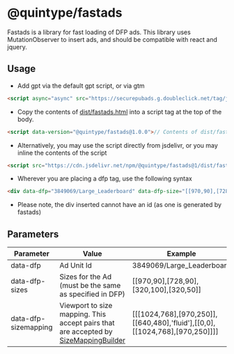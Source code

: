 # @quintype/fastads

Fastads is a library for fast loading of DFP ads. This library uses MutationObserver to insert ads, and should be compatible with react and jquery.

## Usage

* Add gpt via the default gpt script, or via gtm

```html
<script async="async" src="https://securepubads.g.doubleclick.net/tag/js/gpt.js"></script>
```

* Copy the contents of [dist/fastads.html](dist/fastads.html) into a script tag at the top of the body.

```html
<script data-version="@quintype/fastads@1.0.0">// Contents of dist/fastads.js here</script>
```

* Alternatively, you may use the script directly from jsdelivr, or you may inline the contents of the script

```html
<script src="https://cdn.jsdelivr.net/npm/@quintype/fastads@1/dist/fastads.js"></script>
```

* Wherever you are placing a dfp tag, use the following syntax

```html
<div data-dfp="3849069/Large_Leaderboard" data-dfp-size="[[970,90],[728,90],[320,100],[320,50]]"></div>
```

* Please note, the div inserted cannot have an id (as one is generated by fastads)

## Parameters

| Parameter | Value | Example | Mandatory? |
|----------------|---------------------------------------------------------|------------------------------------------|------------|
| data-dfp | Ad Unit Id | 3849069/Large_Leaderboard | yes |
| data-dfp-sizes | Sizes for the Ad (must be the same as specified in DFP) | [[970,90],[728,90],[320,100],[320,50]] | yes |
| data-dfp-sizemapping | Viewport to size mapping. This accept pairs that are accepted by [SizeMappingBuilder](https://developers.google.com/doubleclick-gpt/reference#googletag.PubAdsService_enableLazyLoad) | [[[1024,768],[970,250]],[[640,480],'fluid'],[[0,0],[[1024,768],[970,250]]]] | no |
